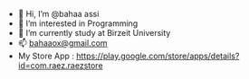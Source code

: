- 👋 Hi, I’m @bahaa assi
- 👀 I’m interested in Programming
- 🌱 I’m currently study at Birzeit University
- 📫 bahaaox@gmail.com
-  My Store App :
  https://play.google.com/store/apps/details?id=com.raez.raezstore
<!---
bahaaoz/bahaaoz is a ✨ special ✨ repository because its `README.md` (this file) appears on your GitHub profile.
You can click the Preview link to take a look at your changes.
--->
